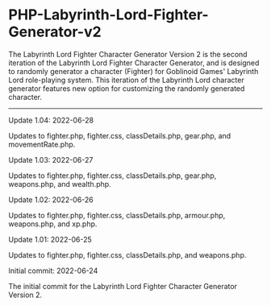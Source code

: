 # PHP-Labyrinth-Lord-Fighter-Generator-v2
The Labyrinth Lord Fighter Character Generator Version 2 is the second iteration of the Labyrinth Lord Fighter Character Generator, and is designed to randomly generator a character (Fighter) for Goblinoid Games' Labyrinth Lord role-playing system.  This iteration of the Labyrinth Lord character generator features new option for customizing the randomly generated character.


----------


Update 1.04: 2022-06-28

Updates to fighter.php, fighter.css, classDetails.php, gear.php, and movementRate.php.


Update 1.03: 2022-06-27

Updates to fighter.php, fighter.css, classDetails.php, gear.php, weapons.php, and wealth.php.



Update 1.02: 2022-06-26

Updates to fighter.php, fighter.css, classDetails.php, armour.php, weapons.php, and xp.php.



Update 1.01: 2022-06-25

Updates to fighter.php, fighter.css, classDetails.php, and weapons.php.



Initial commit: 2022-06-24

The initial commit for the Labyrinth Lord Fighter Character Generator Version 2.
